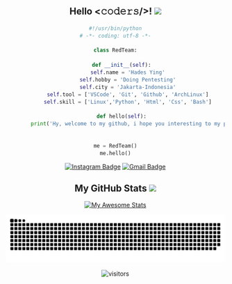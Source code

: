 <div align="center">
<h2>Hello <𝚌𝚘𝚍𝚎𝚛𝚜/>! <img src="https://media.giphy.com/media/mGcNjsfWAjY5AEZNw6/giphy.gif" width="50"></h2>

```python
#!/usr/bin/python
# -*- coding: utf-8 -*-

class RedTeam:

    def __init__(self):
        self.name = 'Hades Ying'
        self.hobby = 'Doing Pentesting'
        self.city = 'Jakarta-Indonesia'
        self.tool = ['VSCode', 'Git', 'Github', 'ArchLinux']
        self.skill = ['Linux','Python', 'Html', 'Css', 'Bash']

    def hello(self):
        print('Hy, welcome to my github, i hope you interesting to my project')


me = RedTeam()
me.hello()
```
    
[![Instagram Badge](https://img.shields.io/badge/-yinghades__-purple?style=flat-square&logo=instagram&logoColor=white&link=https://instagram.com/yinghades_/)](https://instagram.com/yinghades_) [![Gmail Badge](https://img.shields.io/badge/-hades.yingcracker@gmail.com-c14438?style=flat-square&logo=Gmail&logoColor=white&link=mailto:hades.yingcracker@gmail.com)](mailto:hades.yingcracker@gmail.com)

<h2>My GitHub Stats <img src='https://media1.giphy.com/media/du3J3cXyzhj75IOgvA/giphy.gif?cid=ecf05e47x2g034i9pzwtzzsd3xgg2w9nr94t4tflbbgo3008&rid=giphy.gif' width='32px'> </h2>

[![My Awesome Stats](https://awesome-github-stats.azurewebsites.net/user-stats/hadespwnme?cardType=github&theme=tokyonight&preferLogin=true)](https://git.io/awesome-stats-card)


<picture>
  <source media="(prefers-color-scheme: dark)" srcset="https://github.com/hadespwnme/hadespwnme/blob/output/github-snake-dark.svg" />
  <source media="(prefers-color-scheme: light)" srcset="https://github.com/hadespwnme/hadespwnme/blob/output/github-snake.svg" />
  <img alt="github-snake" src="github-snake.svg" />
</picture>

![visitors](https://visitor-badge.laobi.icu/badge?page_id=yingcrackerhades.yingcrackerhades)
</div>
